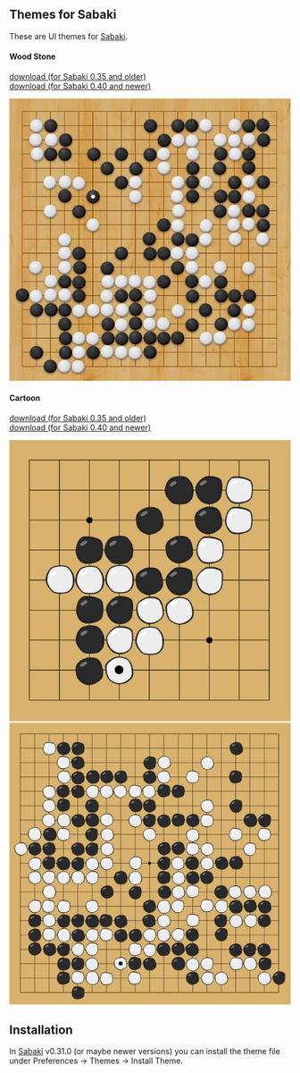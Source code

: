 ## Themes for Sabaki
These are UI themes for [Sabaki](http://sabaki.yichuanshen.de/).

#### Wood Stone 
[download (for Sabaki 0.35 and older)](https://github.com/geovens/sabaki-theme/raw/master/woodstone/woodstone_v0.35.asar)  
[download (for Sabaki 0.40 and newer)](https://github.com/geovens/sabaki-theme/raw/master/woodstone/woodstone_v0.40.asar)  

<img src="https://github.com/geovens/sabaki-theme/raw/master/woodstone/screenshot.jpg">

#### Cartoon 
[download (for Sabaki 0.35 and older)](https://github.com/geovens/sabaki-theme/raw/master/cartoon/cartoon_v0.35.asar)  
[download (for Sabaki 0.40 and newer)](https://github.com/geovens/sabaki-theme/raw/master/cartoon/cartoon_v0.40.asar)  

<img src="https://github.com/geovens/sabaki-theme/raw/master/cartoon/screenshot_9x9.jpg">
<img src="https://github.com/geovens/sabaki-theme/raw/master/cartoon/screenshot.jpg">

## Installation
In [Sabaki](http://sabaki.yichuanshen.de/) v0.31.0 (or maybe newer versions) you can install the theme file under Preferences -> Themes -> Install Theme.

